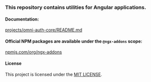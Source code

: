 ### This repository contains utilities for Angular applications.

#### Documentation:
[projects/omni-auth-core/README.md](projects/omni-auth-core/README.md)

#### Official NPM packages are available under the `@ngx-addons` scope:
[npmjs.com/org/ngx-addons](https://www.npmjs.com/org/ngx-addons)

#### License
This project is licensed under the [MIT LICENSE](projects/omni-auth-core/LICENSE.md).
